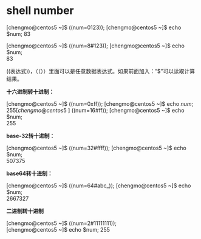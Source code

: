 

# shell number

[chengmo@centos5 ~]$ ((num=0123));
[chengmo@centos5 ~]$ echo $num;
83

[chengmo@centos5 ~]$ ((num=8#123));
[chengmo@centos5 ~]$ echo $num;    
83

((表达式))，（（））里面可以是任意数据表达式。如果前面加入：”$”可以读取计算结果。

**十六进制转十进制：**

[chengmo@centos5 ~]$ ((num=0xff)); 
[chengmo@centos5 ~]$ echo $num;    
255
[chengmo@centos5 ~]$ ((num=16#ff));
[chengmo@centos5 ~]$ echo $num;    
255

**base-32转十进制：**

[chengmo@centos5 ~]$ ((num=32#ffff));
[chengmo@centos5 ~]$ echo $num;      
507375

**base64转十进制：**

[chengmo@centos5 ~]$ ((num=64#abc_)); 
[chengmo@centos5 ~]$ echo $num;       
2667327

**二进制转十进制**

[chengmo@centos5 ~]$ ((num=2#11111111));  
[chengmo@centos5 ~]$ echo $num;
255